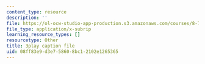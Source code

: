 ```yaml
---
content_type: resource
description: ''
file: https://ol-ocw-studio-app-production.s3.amazonaws.com/courses/8-701-introduction-to-nuclear-and-particle-physics-fall-2020/08ff83e9d3e758608bc12102e1265365_k2-dTdj5wkk.vtt
file_type: application/x-subrip
learning_resource_types: []
resourcetype: Other
title: 3play caption file
uid: 08ff83e9-d3e7-5860-8bc1-2102e1265365
---
```

